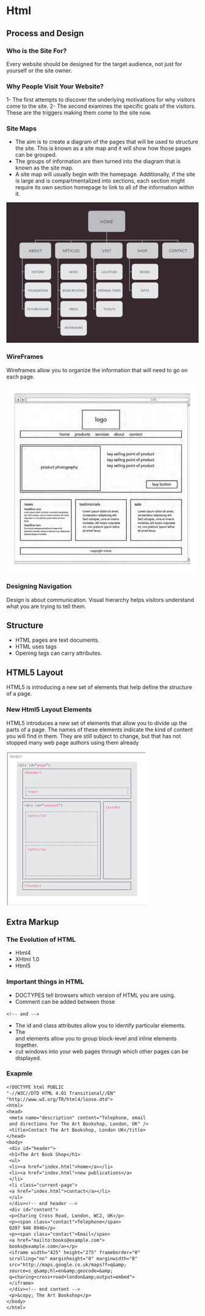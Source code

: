 # Html


## Process and Design

### Who is the Site For?
Every website should be designed for the
target audience, not just for yourself or the
site owner.

### Why People Visit Your Website?
1- The first attempts to discover the underlying motivations for why visitors come to the site.
2- The second examines the specific goals of the visitors. These are the triggers making them come to the site now.

### Site Maps
* The aim is to create a diagram of the pages that will be used to structure the site. This is known as a site map and it will show how those pages can be grouped.
* The groups of information are then turned into the diagram that is known as the site map.
* A site map will usually begin with the homepage. Additionally, if the site is large and is compartmentalized into sections, each section might require its own section homepage to link to all of the information within it.

![Example](img\ex_sitemap.png)

### WireFrames
Wireframes allow you to organize the information that will need to go on each page.

![Example](img\ex_wireframes.png)

### Designing Navigation
Design is about communication. Visual hierarchy helps visitors understand what you are trying to tell them.


## Structure
* HTML pages are text documents.
* HTML uses tags
* Opening tags can carry attributes.


## HTML5 Layout
HTML5 is introducing a new set of elements that help define the structure of a page.

### New Html5 Layout Elements
HTML5 introduces a new set of elements that allow you to divide up the parts of a page. The names of these elements indicate the kind of content you will find in them. They are still subject to change, but that has not stopped many web page authors using them already

![Example](img\ex_html_layout.png)


## Extra Markup

### The Evolution of HTML
* Html4
* XHtml 1.0
* Html5

### Important things in HTML
* DOCTYPES tell browsers which version of HTML you are using.
* Comment can be added between those 

```<!-- and -->```

* The id and class attributes allow you to identify particular elements.
* The <div> and <span> elements allow you to group block-level and inline elements together.
* <iframes> cut windows into your web pages through which other pages can be displayed.


### Exapmle
```
<!DOCTYPE html PUBLIC
"-//W3C//DTD HTML 4.01 Transitional//EN"
"http://www.w3.org/TR/html4/loose.dtd">
<html>
<head>
 <meta name="description" content="Telephone, email
 and directions for The Art Bookshop, London, UK" />
 <title>Contact The Art Bookshop, London UK</title>
</head>
<body>
 <div id="header">
 <h1>The Art Book Shop</h1>
 <ul>
 <li><a href="index.html">home</a></li>
 <li><a href="index.html">new publications</a>
 </li>
 <li class="current-page">
 <a href="index.html">contact</a></li>
 </ul>
 </div><!-- end header -->
 <div id="content">
 <p>Charing Cross Road, London, WC2, UK</p>
 <p><span class="contact">Telephone</span>
 0207 946 0946</p>
 <p><span class="contact">Email</span>
 <a href="mailto:books@example.com">
 books@example.com</a></p>
 <iframe width="425" height="275" frameborder="0"
 scrolling="no" marginheight="0" marginwidth="0"
 src="http://maps.google.co.uk/maps?f=q&amp;
 source=s_q&amp;hl=en&amp;geocode=&amp;
 q=charing+cross+road+london&amp;output=embed">
 </iframe>
 </div><!-- end content -->
 <p>&copy; The Art Bookshop</p>
</body>
</html>
```
